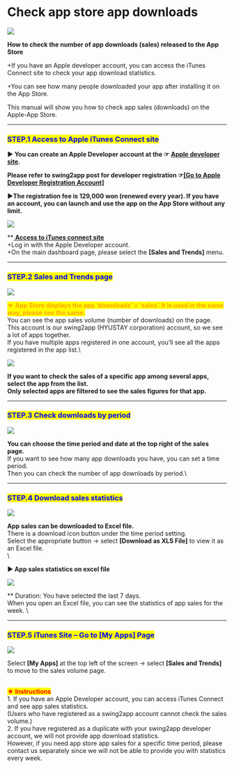 # Check app store app downloads

![](https://support.swing2app.com/wp-content/uploads/2018/09/app\_st\_down.png)

**How to check the number of app downloads (sales) released to the App Store**

\+If you have an Apple developer account, you can access the iTunes Connect site to check your app download statistics.

\+You can see how many people downloaded your app after installing it on the App Store.

This manual will show you how to check app sales (downloads) on the Apple-App Store.

***

### <mark style="color:blue;">**STEP.1 Access to Apple iTunes Connect site**</mark>

**▶ You can create an Apple Developer account at the ☞** [ **Apple developer site**](https://developer.apple.com/)**.**

**Please refer to swing2app post for developer registration   ☞**[**\[Go to Apple Developer Registration Account\]**](appledeveloper-registration.md)

**▶The registration fee is 129,000 won (renewed every year). If you have an account, you can launch and use the app on the App Store without any limit.**

![](https://support.swing2app.com/wp-content/uploads/2018/09/ad20.png)

\*\*[ **Access to iTunes connect site**](https://itunesconnect.apple.com/)\
\+Log in with the Apple Developer account.\
\+On the main dashboard page, please select the **\[Sales and Trends]** menu.

***

### <mark style="color:blue;">**STEP.2 Sales and Trends page**</mark>

![](https://support.swing2app.com/wp-content/uploads/2018/09/ad57-e1588680223743.png)

<mark style="color:orange;">**★ App Store displays the app ‘downloads’ = ‘sales’. It is used in the same way, please see the same.**</mark> \
You can see the app sales volume (number of downloads) on the page.\
This account is our swing2app (HYUSTAY corporation) account, so we see a lot of apps together.\
If you have multiple apps registered in one account, you’ll see all the apps registered in the app list.\


![](https://support.swing2app.com/wp-content/uploads/2018/09/ad58.png)

**If you want to check the sales of a specific app among several apps, select the app from the list.**\
**Only selected apps are filtered to see the sales figures for that app.**&#x20;

***

### <mark style="color:blue;">**STEP.3 Check downloads by period**</mark>

![](https://support.swing2app.com/wp-content/uploads/2018/09/ad59.png)

**You can choose the time period and date at the top right of the sales page.** \
If you want to see how many app downloads you have, you can set a time period.\
Then you can check the number of app downloads by period.\


***

### <mark style="color:blue;">**STEP.4 Download sales statistics**</mark>

![](https://support.swing2app.com/wp-content/uploads/2018/09/ad60.png)

**App sales can be downloaded to Excel file.**\
There is a download icon button under the time period setting.\
Select the appropriate button → select **\[Download as XLS File]** to view it as an Excel file.\
\


**▶ App sales statistics on excel file**

![](https://support.swing2app.com/wp-content/uploads/2018/09/Screenshot-2020-05-05-at-17.38.25.png)

\*\* Duration: You have selected the last 7 days.\
When you open an Excel file, you can see the statistics of app sales for the week. \


***



### <mark style="color:blue;">**STEP.5 iTunes Site – Go to \[My Apps] Page**</mark>

![](https://support.swing2app.com/wp-content/uploads/2018/09/ad61.png)

Select **\[My Apps]** at the top left of the screen → select **\[Sales and Trends]** to move to the sales volume page.



\
<mark style="color:red;">**★ Instructions**</mark>\
1\. If you have an Apple Developer account, you can access iTunes Connect and see app sales statistics.\
(Users who have registered as a swing2app account cannot check the sales volume.)\
2\. If you have registered as a duplicate with your swing2app developer account, we will not provide app download statistics.\
However, if you need app store app sales for a specific time period, please contact us separately since we will not be able to provide you with statistics every week.
